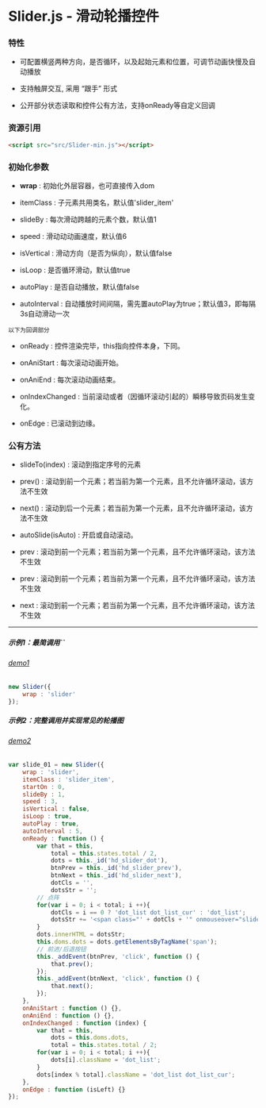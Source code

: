 # Slider.js - 滑动轮播控件

### 特性

- 可配置横竖两种方向，是否循环，以及起始元素和位置，可调节动画快慢及自动播放

- 支持触屏交互, 采用 “跟手” 形式

- 公开部分状态读取和控件公有方法，支持onReady等自定义回调

### 资源引用

``` html
<script src="src/Slider-min.js"></script>
```

### 初始化参数

- **wrap** : 初始化外层容器，也可直接传入dom

- itemClass : 子元素共用类名，默认值'slider_item'

- slideBy : 每次滑动跨越的元素个数，默认值1

- speed : 滑动动动画速度，默认值6

- isVertical : 滑动方向（是否为纵向），默认值false

- isLoop : 是否循环滑动，默认值true

- autoPlay : 是否自动播放，默认值false

- autoInterval : 自动播放时间间隔，需先置autoPlay为true；默认值3，即每隔3s自动滑动一次

```以下为回调部分```

- onReady : 控件渲染完毕，this指向控件本身，下同。

- onAniStart : 每次滚动动画开始。

- onAniEnd : 每次滚动动画结束。

- onIndexChanged : 当前滚动或者（因循环滚动引起的）瞬移导致页码发生变化。

- onEdge : 已滚动到边缘。

### 公有方法

- slideTo(index) : 滚动到指定序号的元素

- prev() : 滚动到前一个元素；若当前为第一个元素，且不允许循环滚动，该方法不生效

- next() : 滚动到后一个元素；若当前为第一个元素，且不允许循环滚动，该方法不生效

- autoSlide(isAuto) : 开启或自动滚动。

- prev : 滚动到前一个元素；若当前为第一个元素，且不允许循环滚动，该方法不生效

- prev : 滚动到前一个元素；若当前为第一个元素，且不允许循环滚动，该方法不生效

- next : 滚动到前一个元素；若当前为第一个元素，且不允许循环滚动，该方法不生效

------------

##### 示例1：最简调用``

###### [demo1](../demo1.html)

``` javascript
new Slider({
    wrap : 'slider'
});
```

##### 示例2：完整调用并实现常见的轮播图

###### [demo2](../demo2.html)

``` javascript
var slide_01 = new Slider({
    wrap : 'slider',
    itemClass : 'slider_item',
    startOn : 0,
    slideBy : 1,
    speed : 3,
    isVertical : false,
    isLoop : true,
    autoPlay : true,
    autoInterval : 5,
    onReady : function () {
        var that = this,
            total = this.states.total / 2,
            dots = this._id('hd_slider_dot'),
            btnPrev = this._id('hd_slider_prev'),
            btnNext = this._id('hd_slider_next'),
            dotCls = '',
            dotsStr = '';
        // 点阵
        for(var i = 0; i < total; i ++){
            dotCls = i == 0 ? 'dot_list dot_list_cur' : 'dot_list';
            dotsStr += '<span class="' + dotCls + '" onmouseover="slide_01.slideTo(' + i + ')"></span>';
        }
        dots.innerHTML = dotsStr;
        this.doms.dots = dots.getElementsByTagName('span');
        // 前进/后退按钮
        this._addEvent(btnPrev, 'click', function () {
            that.prev();
        });
        this._addEvent(btnNext, 'click', function () {
            that.next();
        });
    },
    onAniStart : function () {},
    onAniEnd : function () {},
    onIndexChanged : function (index) {
        var that = this,
            dots = this.doms.dots,
            total = this.states.total / 2;
        for(var i = 0; i < total; i ++){
            dots[i].className = 'dot_list';
        }
        dots[index % total].className = 'dot_list dot_list_cur';
    },
    onEdge : function (isLeft) {}
});
```